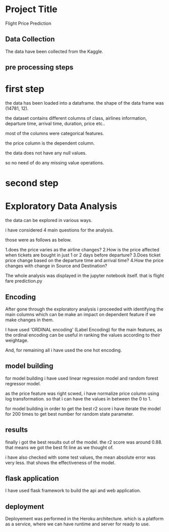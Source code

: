
# Project Title
Flight Price Prediction


## Data Collection

The data have been collected from the Kaggle.
## pre processing steps

# first step

the data has been loaded into a dataframe. the shape of the data frame was (14781, 12).

the dataset contains different columns of class, airlines information, departure time, arrival time, duration, price etc..

most of the columns were categorical features.

the price column is the dependent column.

the data does not have any null values.

so no need of do any missing value operations.


# second step

# Exploratory Data Analysis

the data can be explored in various ways.

i have considered 4 main questions for the analysis.

those were as follows as below.

1.does the price varies as the airline changes?
2.How is the price affected when tickets are bought in just 1 or 2 days before departure?
3.Does ticket price change based on the departure time and arrival time?
4.How the price changes with change in Source and Destination?

The whole analysis was displayed in the jupyter notebook itself. that is flight fare prediction.py


## Encoding

After gone through the exploratory analysis i proceeded with identifying the 
main columns which can be make an impact on dependent feature if we make  changes in them.

I have used 'ORDINAL encoding' (Label Encoding) for the main features, as the ordinal encoding can be useful in ranking the values according to their weightage.



And, for remaining all i have used the one hot encoding.



## model building

for model building i have used linear regression model and random forest regressor model.

as the price feature was right scwed, i have normalize price column using log transformation. 
so that i can have the values in between the 0 to 1.

for model building in order to get the best r2 score i have iterate the model for 200 times to get best
number for random state parameter.


## results


finally i got the best results out of the model. the r2 score was around 0.88.
that means we got the best fit line as we thought of.

i have also checked with some test values, the mean absolute error was very less.
that shows the effectiveness of the model.



## flask application

I have used flask framework to build the api and web application. 

## deployment

Deployement was performed in the Heroku architecture. which is a platform as a service, where we can have runtime and server for ready to use.

